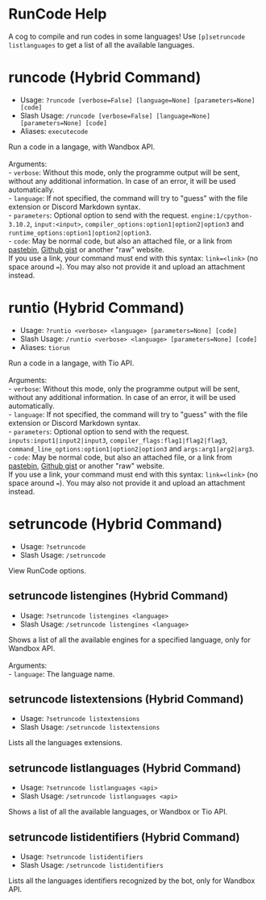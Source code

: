 # RunCode Help

A cog to compile and run codes in some languages! Use `[p]setruncode listlanguages` to get a list of all the available languages.

# runcode (Hybrid Command)
 - Usage: `?runcode [verbose=False] [language=None] [parameters=None] [code] `
 - Slash Usage: `/runcode [verbose=False] [language=None] [parameters=None] [code] `
 - Aliases: `executecode`

Run a code in a langage, with Wandbox API.<br/><br/>Arguments:<br/>- `verbose`: Without this mode, only the programme output will be sent, without any additional information. In case of an error, it will be used automatically.<br/>- `language`: If not specified, the command will try to "guess" with the file extension or Discord Markdown syntax.<br/>- `parameters`: Optional option to send with the request. `engine:1/cpython-3.10.2`, `input:<input>`, `compiler_options:option1|option2|option3` and `runtime_options:option1|option2|option3`.<br/>- `code`: May be normal code, but also an attached file, or a link from [pastebin](https://pastebin.com), [Github gist](https://gist.github.com) or another "raw" website.<br/>          If you use a link, your command must end with this syntax: `link=<link>` (no space around `=`). You may also not provide it and upload an attachment instead.

# runtio (Hybrid Command)
 - Usage: `?runtio <verbose> <language> [parameters=None] [code] `
 - Slash Usage: `/runtio <verbose> <language> [parameters=None] [code] `
 - Aliases: `tiorun`

Run a code in a langage, with Tio API.<br/><br/>Arguments:<br/>- `verbose`: Without this mode, only the programme output will be sent, without any additional information. In case of an error, it will be used automatically.<br/>- `language`: If not specified, the command will try to "guess" with the file extension or Discord Markdown syntax.<br/>- `parameters`: Optional option to send with the request. `inputs:input1|input2|input3`, `compiler_flags:flag1|flag2|flag3`, `command_line_options:option1|option2|option3` and `args:arg1|arg2|arg3`.<br/>- `code`: May be normal code, but also an attached file, or a link from [pastebin](https://pastebin.com), [Github gist](https://gist.github.com) or another "raw" website.<br/>          If you use a link, your command must end with this syntax: `link=<link>` (no space around `=`). You may also not provide it and upload an attachment instead.

# setruncode (Hybrid Command)
 - Usage: `?setruncode `
 - Slash Usage: `/setruncode `

View RunCode options.

## setruncode listengines (Hybrid Command)
 - Usage: `?setruncode listengines <language> `
 - Slash Usage: `/setruncode listengines <language> `

Shows a list of all the available engines for a specified language, only for Wandbox API.<br/><br/>Arguments:<br/>- `language`: The language name.

## setruncode listextensions (Hybrid Command)
 - Usage: `?setruncode listextensions `
 - Slash Usage: `/setruncode listextensions `

Lists all the languages extensions.

## setruncode listlanguages (Hybrid Command)
 - Usage: `?setruncode listlanguages <api> `
 - Slash Usage: `/setruncode listlanguages <api> `

Shows a list of all the available languages, or Wandbox or Tio API.

## setruncode listidentifiers (Hybrid Command)
 - Usage: `?setruncode listidentifiers `
 - Slash Usage: `/setruncode listidentifiers `

Lists all the languages identifiers recognized by the bot, only for Wandbox API.

